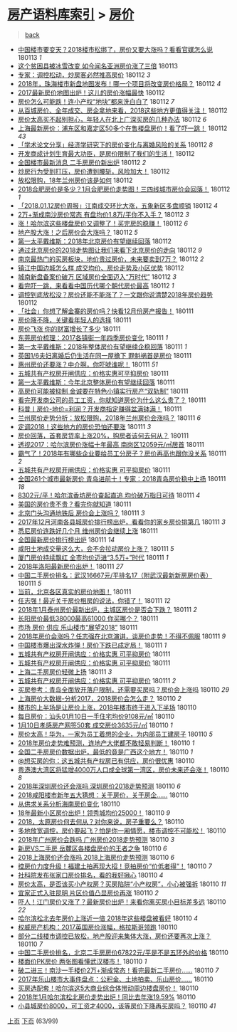 [房产语料库索引](../../README.md)  > [房价](房价.md)
====
> [back](../README.md)

- [中国楼市要变天？2018楼市松绑了，房价又要大涨吗？看看官媒怎么说](http://jkwz.applinzi.com/ittc/7058022147107062800.html#%E4%B8%AD%E5%9B%BD%E6%A5%BC%E5%B8%82%E8%A6%81%E5%8F%98%E5%A4%A9%EF%BC%9F2018%E6%A5%BC%E5%B8%82%E6%9D%BE%E7%BB%91%E4%BA%86%EF%BC%8C%E6%88%BF%E4%BB%B7%E5%8F%88%E8%A6%81%E5%A4%A7%E6%B6%A8%E5%90%97%EF%BC%9F%E7%9C%8B%E7%9C%8B%E5%AE%98%E5%AA%92%E6%80%8E%E4%B9%88%E8%AF%B4) 180113 *1* 
- [这个贫困县被冰雪改变 如今闻名亚洲房价涨了三倍](http://jkwz.applinzi.com/ittc/7057957221701256209.html#%E8%BF%99%E4%B8%AA%E8%B4%AB%E5%9B%B0%E5%8E%BF%E8%A2%AB%E5%86%B0%E9%9B%AA%E6%94%B9%E5%8F%98+%E5%A6%82%E4%BB%8A%E9%97%BB%E5%90%8D%E4%BA%9A%E6%B4%B2%E6%88%BF%E4%BB%B7%E6%B6%A8%E4%BA%86%E4%B8%89%E5%80%8D) 180113  
- [专家：调控松动，炒房客必然推高房价](http://jkwz.applinzi.com/ittc/7057831280807248906.html#%E4%B8%93%E5%AE%B6%EF%BC%9A%E8%B0%83%E6%8E%A7%E6%9D%BE%E5%8A%A8%EF%BC%8C%E7%82%92%E6%88%BF%E5%AE%A2%E5%BF%85%E7%84%B6%E6%8E%A8%E9%AB%98%E6%88%BF%E4%BB%B7) 180112 *3* 
- [2018年，珠海楼市新盘地图发布！哪一个项目将改变房价格局？](http://jkwz.applinzi.com/ittc/7057795721451799568.html#2018%E5%B9%B4%EF%BC%8C%E7%8F%A0%E6%B5%B7%E6%A5%BC%E5%B8%82%E6%96%B0%E7%9B%98%E5%9C%B0%E5%9B%BE%E5%8F%91%E5%B8%83%EF%BC%81%E5%93%AA%E4%B8%80%E4%B8%AA%E9%A1%B9%E7%9B%AE%E5%B0%86%E6%94%B9%E5%8F%98%E6%88%BF%E4%BB%B7%E6%A0%BC%E5%B1%80%EF%BC%9F) 180112 *4* 
- [2017最新房价地图出炉！这儿的房价涨幅最快](http://jkwz.applinzi.com/ittc/7057759879169573899.html#2017%E6%9C%80%E6%96%B0%E6%88%BF%E4%BB%B7%E5%9C%B0%E5%9B%BE%E5%87%BA%E7%82%89%EF%BC%81%E8%BF%99%E5%84%BF%E7%9A%84%E6%88%BF%E4%BB%B7%E6%B6%A8%E5%B9%85%E6%9C%80%E5%BF%AB) 180112  
- [房价怎么可能跌！连小产权“地块”都来洗白白了](http://jkwz.applinzi.com/ittc/7057751772792095750.html#%E6%88%BF%E4%BB%B7%E6%80%8E%E4%B9%88%E5%8F%AF%E8%83%BD%E8%B7%8C%EF%BC%81%E8%BF%9E%E5%B0%8F%E4%BA%A7%E6%9D%83%E2%80%9C%E5%9C%B0%E5%9D%97%E2%80%9D%E9%83%BD%E6%9D%A5%E6%B4%97%E7%99%BD%E7%99%BD%E4%BA%86) 180112 *7* 
- [从百城房价、全年成交、房企拿地来看，2018这些地方更值得关注！](http://jkwz.applinzi.com/ittc/7057750025017230343.html#%E4%BB%8E%E7%99%BE%E5%9F%8E%E6%88%BF%E4%BB%B7%E3%80%81%E5%85%A8%E5%B9%B4%E6%88%90%E4%BA%A4%E3%80%81%E6%88%BF%E4%BC%81%E6%8B%BF%E5%9C%B0%E6%9D%A5%E7%9C%8B%EF%BC%8C2018%E8%BF%99%E4%BA%9B%E5%9C%B0%E6%96%B9%E6%9B%B4%E5%80%BC%E5%BE%97%E5%85%B3%E6%B3%A8%EF%BC%81) 180112  
- [房价太高买不起别担心，年轻人在北上广深买房的几种办法](http://jkwz.applinzi.com/ittc/7057731307444896775.html#%E6%88%BF%E4%BB%B7%E5%A4%AA%E9%AB%98%E4%B9%B0%E4%B8%8D%E8%B5%B7%E5%88%AB%E6%8B%85%E5%BF%83%EF%BC%8C%E5%B9%B4%E8%BD%BB%E4%BA%BA%E5%9C%A8%E5%8C%97%E4%B8%8A%E5%B9%BF%E6%B7%B1%E4%B9%B0%E6%88%BF%E7%9A%84%E5%87%A0%E7%A7%8D%E5%8A%9E%E6%B3%95) 180112 *6* 
- [上海最新房价：浦东区和嘉定区50多个在售楼盘房价！看了吓一跳！](http://jkwz.applinzi.com/ittc/7057727138931672080.html#%E4%B8%8A%E6%B5%B7%E6%9C%80%E6%96%B0%E6%88%BF%E4%BB%B7%EF%BC%9A%E6%B5%A6%E4%B8%9C%E5%8C%BA%E5%92%8C%E5%98%89%E5%AE%9A%E5%8C%BA50%E5%A4%9A%E4%B8%AA%E5%9C%A8%E5%94%AE%E6%A5%BC%E7%9B%98%E6%88%BF%E4%BB%B7%EF%BC%81%E7%9C%8B%E4%BA%86%E5%90%93%E4%B8%80%E8%B7%B3%EF%BC%81) 180112 *43* 
- [「学术论文分享」经济学研究下的房价变化与离婚风险的关系](http://jkwz.applinzi.com/ittc/7057647720771093514.html#%E3%80%8C%E5%AD%A6%E6%9C%AF%E8%AE%BA%E6%96%87%E5%88%86%E4%BA%AB%E3%80%8D%E7%BB%8F%E6%B5%8E%E5%AD%A6%E7%A0%94%E7%A9%B6%E4%B8%8B%E7%9A%84%E6%88%BF%E4%BB%B7%E5%8F%98%E5%8C%96%E4%B8%8E%E7%A6%BB%E5%A9%9A%E9%A3%8E%E9%99%A9%E7%9A%84%E5%85%B3%E7%B3%BB) 180112 *8* 
- [开发商成计划生育最大功臣，是房价限制了我们的生活！](http://jkwz.applinzi.com/ittc/7057666400468861959.html#%E5%BC%80%E5%8F%91%E5%95%86%E6%88%90%E8%AE%A1%E5%88%92%E7%94%9F%E8%82%B2%E6%9C%80%E5%A4%A7%E5%8A%9F%E8%87%A3%EF%BC%8C%E6%98%AF%E6%88%BF%E4%BB%B7%E9%99%90%E5%88%B6%E4%BA%86%E6%88%91%E4%BB%AC%E7%9A%84%E7%94%9F%E6%B4%BB%EF%BC%81) 180112  
- [全国楼市最新消息 二手房房价新出炉](http://jkwz.applinzi.com/ittc/7057663409011557382.html#%E5%85%A8%E5%9B%BD%E6%A5%BC%E5%B8%82%E6%9C%80%E6%96%B0%E6%B6%88%E6%81%AF+%E4%BA%8C%E6%89%8B%E6%88%BF%E6%88%BF%E4%BB%B7%E6%96%B0%E5%87%BA%E7%82%89) 180112 *2* 
- [炒房行为受到打压，房价遭到腰斩，风险加大！](http://jkwz.applinzi.com/ittc/7057660708555064330.html#%E7%82%92%E6%88%BF%E8%A1%8C%E4%B8%BA%E5%8F%97%E5%88%B0%E6%89%93%E5%8E%8B%EF%BC%8C%E6%88%BF%E4%BB%B7%E9%81%AD%E5%88%B0%E8%85%B0%E6%96%A9%EF%BC%8C%E9%A3%8E%E9%99%A9%E5%8A%A0%E5%A4%A7%EF%BC%81) 180112  
- [放松限购，18年兰州房价该是如何](http://jkwz.applinzi.com/ittc/7057655908102833158.html#%E6%94%BE%E6%9D%BE%E9%99%90%E8%B4%AD%EF%BC%8C18%E5%B9%B4%E5%85%B0%E5%B7%9E%E6%88%BF%E4%BB%B7%E8%AF%A5%E6%98%AF%E5%A6%82%E4%BD%95) 180112  
- [2018合肥房价是多少？1月合肥房价走势图！三四线城市房价会回落！](http://jkwz.applinzi.com/ittc/7057649197682000912.html#2018%E5%90%88%E8%82%A5%E6%88%BF%E4%BB%B7%E6%98%AF%E5%A4%9A%E5%B0%91%EF%BC%9F1%E6%9C%88%E5%90%88%E8%82%A5%E6%88%BF%E4%BB%B7%E8%B5%B0%E5%8A%BF%E5%9B%BE%EF%BC%81%E4%B8%89%E5%9B%9B%E7%BA%BF%E5%9F%8E%E5%B8%82%E6%88%BF%E4%BB%B7%E4%BC%9A%E5%9B%9E%E8%90%BD%EF%BC%81) 180112 *1* 
- [「2018.01.12房价周报」江南成交环比大涨，五象新区多盘顺销](http://jkwz.applinzi.com/ittc/7057646053761745937.html#%E3%80%8C2018.01.12%E6%88%BF%E4%BB%B7%E5%91%A8%E6%8A%A5%E3%80%8D%E6%B1%9F%E5%8D%97%E6%88%90%E4%BA%A4%E7%8E%AF%E6%AF%94%E5%A4%A7%E6%B6%A8%EF%BC%8C%E4%BA%94%E8%B1%A1%E6%96%B0%E5%8C%BA%E5%A4%9A%E7%9B%98%E9%A1%BA%E9%94%80) 180112 *4* 
- [2万+渐成南沙房价常态 有盘均价1.8万/平你不入手？](http://jkwz.applinzi.com/ittc/7057636187823408139.html#2%E4%B8%87%2B%E6%B8%90%E6%88%90%E5%8D%97%E6%B2%99%E6%88%BF%E4%BB%B7%E5%B8%B8%E6%80%81+%E6%9C%89%E7%9B%98%E5%9D%87%E4%BB%B71.8%E4%B8%87%2F%E5%B9%B3%E4%BD%A0%E4%B8%8D%E5%85%A5%E6%89%8B%EF%BC%9F) 180112 *3* 
- [涨！哈尔滨这些楼盘房价又调整了！买完房的稳赚！](http://jkwz.applinzi.com/ittc/7057632329315402763.html#%E6%B6%A8%EF%BC%81%E5%93%88%E5%B0%94%E6%BB%A8%E8%BF%99%E4%BA%9B%E6%A5%BC%E7%9B%98%E6%88%BF%E4%BB%B7%E5%8F%88%E8%B0%83%E6%95%B4%E4%BA%86%EF%BC%81%E4%B9%B0%E5%AE%8C%E6%88%BF%E7%9A%84%E7%A8%B3%E8%B5%9A%EF%BC%81) 180112 *6* 
- [地产股大涨！之后房价会大涨吗？](http://jkwz.applinzi.com/ittc/7057627722166043654.html#%E5%9C%B0%E4%BA%A7%E8%82%A1%E5%A4%A7%E6%B6%A8%EF%BC%81%E4%B9%8B%E5%90%8E%E6%88%BF%E4%BB%B7%E4%BC%9A%E5%A4%A7%E6%B6%A8%E5%90%97%EF%BC%9F) 180112 *5* 
- [第一太平戴维斯：2018年北京房价有望继续回落](http://jkwz.applinzi.com/ittc/7057378357027537937.html#%E7%AC%AC%E4%B8%80%E5%A4%AA%E5%B9%B3%E6%88%B4%E7%BB%B4%E6%96%AF%EF%BC%9A2018%E5%B9%B4%E5%8C%97%E4%BA%AC%E6%88%BF%E4%BB%B7%E6%9C%89%E6%9C%9B%E7%BB%A7%E7%BB%AD%E5%9B%9E%E8%90%BD) 180112  
- [通过北京房价的2018走势图让我们来看下北京房价的走向](http://jkwz.applinzi.com/ittc/7057627259249099786.html#%E9%80%9A%E8%BF%87%E5%8C%97%E4%BA%AC%E6%88%BF%E4%BB%B7%E7%9A%842018%E8%B5%B0%E5%8A%BF%E5%9B%BE%E8%AE%A9%E6%88%91%E4%BB%AC%E6%9D%A5%E7%9C%8B%E4%B8%8B%E5%8C%97%E4%BA%AC%E6%88%BF%E4%BB%B7%E7%9A%84%E8%B5%B0%E5%90%91) 180112 *9* 
- [南京最热门的买房板块，地价贵过房价，未来要卖到7万？](http://jkwz.applinzi.com/ittc/7057377786237289489.html#%E5%8D%97%E4%BA%AC%E6%9C%80%E7%83%AD%E9%97%A8%E7%9A%84%E4%B9%B0%E6%88%BF%E6%9D%BF%E5%9D%97%EF%BC%8C%E5%9C%B0%E4%BB%B7%E8%B4%B5%E8%BF%87%E6%88%BF%E4%BB%B7%EF%BC%8C%E6%9C%AA%E6%9D%A5%E8%A6%81%E5%8D%96%E5%88%B07%E4%B8%87%EF%BC%9F) 180112 *2* 
- [镇江中国边城怎么样 成交均价、房价走势及小区优势](http://jkwz.applinzi.com/ittc/7057616368780706832.html#%E9%95%87%E6%B1%9F%E4%B8%AD%E5%9B%BD%E8%BE%B9%E5%9F%8E%E6%80%8E%E4%B9%88%E6%A0%B7+%E6%88%90%E4%BA%A4%E5%9D%87%E4%BB%B7%E3%80%81%E6%88%BF%E4%BB%B7%E8%B5%B0%E5%8A%BF%E5%8F%8A%E5%B0%8F%E5%8C%BA%E4%BC%98%E5%8A%BF) 180112  
- [城南新盘备案价破万 区域房价全面迈入“万时代”](http://jkwz.applinzi.com/ittc/7057609590290514954.html#%E5%9F%8E%E5%8D%97%E6%96%B0%E7%9B%98%E5%A4%87%E6%A1%88%E4%BB%B7%E7%A0%B4%E4%B8%87+%E5%8C%BA%E5%9F%9F%E6%88%BF%E4%BB%B7%E5%85%A8%E9%9D%A2%E8%BF%88%E5%85%A5%E2%80%9C%E4%B8%87%E6%97%B6%E4%BB%A3%E2%80%9D) 180112 *3* 
- [看完吓一跳，来看看中国历代哪个朝代房价最高](http://jkwz.applinzi.com/ittc/7057071212516082699.html#%E7%9C%8B%E5%AE%8C%E5%90%93%E4%B8%80%E8%B7%B3%EF%BC%8C%E6%9D%A5%E7%9C%8B%E7%9C%8B%E4%B8%AD%E5%9B%BD%E5%8E%86%E4%BB%A3%E5%93%AA%E4%B8%AA%E6%9C%9D%E4%BB%A3%E6%88%BF%E4%BB%B7%E6%9C%80%E9%AB%98) 180112 *1* 
- [调控到底放松没？房价还能不能涨了？一文跟你说清楚2018年房价趋势](http://jkwz.applinzi.com/ittc/7057493429515191306.html#%E8%B0%83%E6%8E%A7%E5%88%B0%E5%BA%95%E6%94%BE%E6%9D%BE%E6%B2%A1%EF%BC%9F%E6%88%BF%E4%BB%B7%E8%BF%98%E8%83%BD%E4%B8%8D%E8%83%BD%E6%B6%A8%E4%BA%86%EF%BC%9F%E4%B8%80%E6%96%87%E8%B7%9F%E4%BD%A0%E8%AF%B4%E6%B8%85%E6%A5%9A2018%E5%B9%B4%E6%88%BF%E4%BB%B7%E8%B6%8B%E5%8A%BF) 180112  
- [「社会」你想了解金寨的房价吗？快看12月份房产报告！](http://jkwz.applinzi.com/ittc/7057452905102050310.html#%E3%80%8C%E7%A4%BE%E4%BC%9A%E3%80%8D%E4%BD%A0%E6%83%B3%E4%BA%86%E8%A7%A3%E9%87%91%E5%AF%A8%E7%9A%84%E6%88%BF%E4%BB%B7%E5%90%97%EF%BC%9F%E5%BF%AB%E7%9C%8B12%E6%9C%88%E4%BB%BD%E6%88%BF%E4%BA%A7%E6%8A%A5%E5%91%8A%EF%BC%81) 180111  
- [房价降不降，关键看年轻人的选择](http://jkwz.applinzi.com/ittc/7057438887658390539.html#%E6%88%BF%E4%BB%B7%E9%99%8D%E4%B8%8D%E9%99%8D%EF%BC%8C%E5%85%B3%E9%94%AE%E7%9C%8B%E5%B9%B4%E8%BD%BB%E4%BA%BA%E7%9A%84%E9%80%89%E6%8B%A9) 180111  
- [房价飞涨 你的财富增长了多少](http://jkwz.applinzi.com/ittc/7057395956083852295.html#%E6%88%BF%E4%BB%B7%E9%A3%9E%E6%B6%A8+%E4%BD%A0%E7%9A%84%E8%B4%A2%E5%AF%8C%E5%A2%9E%E9%95%BF%E4%BA%86%E5%A4%9A%E5%B0%91) 180111  
- [东莞房价梳理：2017各镇街一年四季房价变化](http://jkwz.applinzi.com/ittc/7057379135330976779.html#%E4%B8%9C%E8%8E%9E%E6%88%BF%E4%BB%B7%E6%A2%B3%E7%90%86%EF%BC%9A2017%E5%90%84%E9%95%87%E8%A1%97%E4%B8%80%E5%B9%B4%E5%9B%9B%E5%AD%A3%E6%88%BF%E4%BB%B7%E5%8F%98%E5%8C%96) 180111 *1* 
- [第一太平戴维斯：2018年整体房价有望继续企稳回落](http://jkwz.applinzi.com/ittc/7057380960956318736.html#%E7%AC%AC%E4%B8%80%E5%A4%AA%E5%B9%B3%E6%88%B4%E7%BB%B4%E6%96%AF%EF%BC%9A2018%E5%B9%B4%E6%95%B4%E4%BD%93%E6%88%BF%E4%BB%B7%E6%9C%89%E6%9C%9B%E7%BB%A7%E7%BB%AD%E4%BC%81%E7%A8%B3%E5%9B%9E%E8%90%BD) 180111 *1* 
- [英国1/6夫妇离婚后仍生活在同一屋檐下 罪魁祸首是房价](http://jkwz.applinzi.com/ittc/7057377885243835409.html#%E8%8B%B1%E5%9B%BD1%2F6%E5%A4%AB%E5%A6%87%E7%A6%BB%E5%A9%9A%E5%90%8E%E4%BB%8D%E7%94%9F%E6%B4%BB%E5%9C%A8%E5%90%8C%E4%B8%80%E5%B1%8B%E6%AA%90%E4%B8%8B+%E7%BD%AA%E9%AD%81%E7%A5%B8%E9%A6%96%E6%98%AF%E6%88%BF%E4%BB%B7) 180111  
- [惠州房价还要涨？中介啊，你吓唬谁呢！](http://jkwz.applinzi.com/ittc/7057359501735232519.html#%E6%83%A0%E5%B7%9E%E6%88%BF%E4%BB%B7%E8%BF%98%E8%A6%81%E6%B6%A8%EF%BC%9F%E4%B8%AD%E4%BB%8B%E5%95%8A%EF%BC%8C%E4%BD%A0%E5%90%93%E5%94%AC%E8%B0%81%E5%91%A2%EF%BC%81) 180111 *51* 
- [五城共有产权房开闸供应：价格实惠可平抑房价](http://jkwz.applinzi.com/ittc/7057359302216385542.html#%E4%BA%94%E5%9F%8E%E5%85%B1%E6%9C%89%E4%BA%A7%E6%9D%83%E6%88%BF%E5%BC%80%E9%97%B8%E4%BE%9B%E5%BA%94%EF%BC%9A%E4%BB%B7%E6%A0%BC%E5%AE%9E%E6%83%A0%E5%8F%AF%E5%B9%B3%E6%8A%91%E6%88%BF%E4%BB%B7) 180111  
- [第一太平戴维斯：今年北京整体房价有望继续回落](http://jkwz.applinzi.com/ittc/7057359293001499655.html#%E7%AC%AC%E4%B8%80%E5%A4%AA%E5%B9%B3%E6%88%B4%E7%BB%B4%E6%96%AF%EF%BC%9A%E4%BB%8A%E5%B9%B4%E5%8C%97%E4%BA%AC%E6%95%B4%E4%BD%93%E6%88%BF%E4%BB%B7%E6%9C%89%E6%9C%9B%E7%BB%A7%E7%BB%AD%E5%9B%9E%E8%90%BD) 180111  
- [高房价可能被抑制 金诚要在特色小镇实行房产“双轨制”](http://jkwz.applinzi.com/ittc/7057354884968350737.html#%E9%AB%98%E6%88%BF%E4%BB%B7%E5%8F%AF%E8%83%BD%E8%A2%AB%E6%8A%91%E5%88%B6+%E9%87%91%E8%AF%9A%E8%A6%81%E5%9C%A8%E7%89%B9%E8%89%B2%E5%B0%8F%E9%95%87%E5%AE%9E%E8%A1%8C%E6%88%BF%E4%BA%A7%E2%80%9C%E5%8F%8C%E8%BD%A8%E5%88%B6%E2%80%9D) 180111  
- [看完开发商公司的员工工资，你就知道房价为什么这么贵了？](http://jkwz.applinzi.com/ittc/7057350333913629703.html#%E7%9C%8B%E5%AE%8C%E5%BC%80%E5%8F%91%E5%95%86%E5%85%AC%E5%8F%B8%E7%9A%84%E5%91%98%E5%B7%A5%E5%B7%A5%E8%B5%84%EF%BC%8C%E4%BD%A0%E5%B0%B1%E7%9F%A5%E9%81%93%E6%88%BF%E4%BB%B7%E4%B8%BA%E4%BB%80%E4%B9%88%E8%BF%99%E4%B9%88%E8%B4%B5%E4%BA%86%EF%BC%9F) 180111  
- [科普丨房价-地价=利润？开发商指定赚得盆满钵满！](http://jkwz.applinzi.com/ittc/7057348943791260683.html#%E7%A7%91%E6%99%AE%E4%B8%A8%E6%88%BF%E4%BB%B7-%E5%9C%B0%E4%BB%B7%3D%E5%88%A9%E6%B6%A6%EF%BC%9F%E5%BC%80%E5%8F%91%E5%95%86%E6%8C%87%E5%AE%9A%E8%B5%9A%E5%BE%97%E7%9B%86%E6%BB%A1%E9%92%B5%E6%BB%A1%EF%BC%81) 180111  
- [兰州房价走势分析：放松限购，2018年兰州房价会涨吗？](http://jkwz.applinzi.com/ittc/7057345383905100810.html#%E5%85%B0%E5%B7%9E%E6%88%BF%E4%BB%B7%E8%B5%B0%E5%8A%BF%E5%88%86%E6%9E%90%EF%BC%9A%E6%94%BE%E6%9D%BE%E9%99%90%E8%B4%AD%EF%BC%8C2018%E5%B9%B4%E5%85%B0%E5%B7%9E%E6%88%BF%E4%BB%B7%E4%BC%9A%E6%B6%A8%E5%90%97%EF%BC%9F) 180111 *6* 
- [定调2018！这些地方的房价恐怕还要涨](http://jkwz.applinzi.com/ittc/7057341508875715601.html#%E5%AE%9A%E8%B0%832018%EF%BC%81%E8%BF%99%E4%BA%9B%E5%9C%B0%E6%96%B9%E7%9A%84%E6%88%BF%E4%BB%B7%E6%81%90%E6%80%95%E8%BF%98%E8%A6%81%E6%B6%A8) 180111 *3* 
- [房价回落，首套房贷率上涨20%，购房者该何去何从？](http://jkwz.applinzi.com/ittc/7056921836611175435.html#%E6%88%BF%E4%BB%B7%E5%9B%9E%E8%90%BD%EF%BC%8C%E9%A6%96%E5%A5%97%E6%88%BF%E8%B4%B7%E7%8E%87%E4%B8%8A%E6%B6%A820%25%EF%BC%8C%E8%B4%AD%E6%88%BF%E8%80%85%E8%AF%A5%E4%BD%95%E5%8E%BB%E4%BD%95%E4%BB%8E%EF%BC%9F) 180111  
- [透视2017：哈尔滨房价涨幅十年最高 南岗区12059元/㎡居首](http://jkwz.applinzi.com/ittc/7057329520971875335.html#%E9%80%8F%E8%A7%862017%EF%BC%9A%E5%93%88%E5%B0%94%E6%BB%A8%E6%88%BF%E4%BB%B7%E6%B6%A8%E5%B9%85%E5%8D%81%E5%B9%B4%E6%9C%80%E9%AB%98+%E5%8D%97%E5%B2%97%E5%8C%BA12059%E5%85%83%2F%E3%8E%A1%E5%B1%85%E9%A6%96) 180111  
- [霸气了！2018年有哪些企业要给员工分房子？房价再高也跟你没关系](http://jkwz.applinzi.com/ittc/7057326631981417489.html#%E9%9C%B8%E6%B0%94%E4%BA%86%EF%BC%812018%E5%B9%B4%E6%9C%89%E5%93%AA%E4%BA%9B%E4%BC%81%E4%B8%9A%E8%A6%81%E7%BB%99%E5%91%98%E5%B7%A5%E5%88%86%E6%88%BF%E5%AD%90%EF%BC%9F%E6%88%BF%E4%BB%B7%E5%86%8D%E9%AB%98%E4%B9%9F%E8%B7%9F%E4%BD%A0%E6%B2%A1%E5%85%B3%E7%B3%BB) 180111 *2* 
- [五城共有产权房开闸供应：价格实惠 可平抑房价](http://jkwz.applinzi.com/ittc/7057325047398532103.html#%E4%BA%94%E5%9F%8E%E5%85%B1%E6%9C%89%E4%BA%A7%E6%9D%83%E6%88%BF%E5%BC%80%E9%97%B8%E4%BE%9B%E5%BA%94%EF%BC%9A%E4%BB%B7%E6%A0%BC%E5%AE%9E%E6%83%A0+%E5%8F%AF%E5%B9%B3%E6%8A%91%E6%88%BF%E4%BB%B7) 180111  
- [全国261个城市最新房价 青岛进前十！专家：2018青岛房价稳中上扬](http://jkwz.applinzi.com/ittc/7057323287833478154.html#%E5%85%A8%E5%9B%BD261%E4%B8%AA%E5%9F%8E%E5%B8%82%E6%9C%80%E6%96%B0%E6%88%BF%E4%BB%B7+%E9%9D%92%E5%B2%9B%E8%BF%9B%E5%89%8D%E5%8D%81%EF%BC%81%E4%B8%93%E5%AE%B6%EF%BC%9A2018%E9%9D%92%E5%B2%9B%E6%88%BF%E4%BB%B7%E7%A8%B3%E4%B8%AD%E4%B8%8A%E6%89%AC) 180111 *18* 
- [8302元/平！哈尔滨香坊房价奋起直追 均价破万指日可待](http://jkwz.applinzi.com/ittc/7057320067547530257.html#8302%E5%85%83%2F%E5%B9%B3%EF%BC%81%E5%93%88%E5%B0%94%E6%BB%A8%E9%A6%99%E5%9D%8A%E6%88%BF%E4%BB%B7%E5%A5%8B%E8%B5%B7%E7%9B%B4%E8%BF%BD+%E5%9D%87%E4%BB%B7%E7%A0%B4%E4%B8%87%E6%8C%87%E6%97%A5%E5%8F%AF%E5%BE%85) 180111 *4* 
- [美国的房价贵不贵？看完你就知道](http://jkwz.applinzi.com/ittc/7057318919503610897.html#%E7%BE%8E%E5%9B%BD%E7%9A%84%E6%88%BF%E4%BB%B7%E8%B4%B5%E4%B8%8D%E8%B4%B5%EF%BC%9F%E7%9C%8B%E5%AE%8C%E4%BD%A0%E5%B0%B1%E7%9F%A5%E9%81%93) 180111  
- [北京门头沟通地铁后 房价会上涨吗？](http://jkwz.applinzi.com/ittc/7057314706610455559.html#%E5%8C%97%E4%BA%AC%E9%97%A8%E5%A4%B4%E6%B2%9F%E9%80%9A%E5%9C%B0%E9%93%81%E5%90%8E+%E6%88%BF%E4%BB%B7%E4%BC%9A%E4%B8%8A%E6%B6%A8%E5%90%97%EF%BC%9F) 180111 *3* 
- [2017年12月河南各县城房价排行榜出炉，看看你的家乡房价排第几](http://jkwz.applinzi.com/ittc/7057312200035664913.html#2017%E5%B9%B412%E6%9C%88%E6%B2%B3%E5%8D%97%E5%90%84%E5%8E%BF%E5%9F%8E%E6%88%BF%E4%BB%B7%E6%8E%92%E8%A1%8C%E6%A6%9C%E5%87%BA%E7%82%89%EF%BC%8C%E7%9C%8B%E7%9C%8B%E4%BD%A0%E7%9A%84%E5%AE%B6%E4%B9%A1%E6%88%BF%E4%BB%B7%E6%8E%92%E7%AC%AC%E5%87%A0) 180111 *3* 
- [悉尼房价连跌好几个月 维州房价会继续上涨](http://jkwz.applinzi.com/ittc/7057309914915931146.html#%E6%82%89%E5%B0%BC%E6%88%BF%E4%BB%B7%E8%BF%9E%E8%B7%8C%E5%A5%BD%E5%87%A0%E4%B8%AA%E6%9C%88+%E7%BB%B4%E5%B7%9E%E6%88%BF%E4%BB%B7%E4%BC%9A%E7%BB%A7%E7%BB%AD%E4%B8%8A%E6%B6%A8) 180111  
- [全国最新房价排行榜出炉](http://jkwz.applinzi.com/ittc/7057291097074566155.html#%E5%85%A8%E5%9B%BD%E6%9C%80%E6%96%B0%E6%88%BF%E4%BB%B7%E6%8E%92%E8%A1%8C%E6%A6%9C%E5%87%BA%E7%82%89) 180111 *14* 
- [咸阳土地成交量这么大，会不会拉动房价上涨？](http://jkwz.applinzi.com/ittc/7057285073491985424.html#%E5%92%B8%E9%98%B3%E5%9C%9F%E5%9C%B0%E6%88%90%E4%BA%A4%E9%87%8F%E8%BF%99%E4%B9%88%E5%A4%A7%EF%BC%8C%E4%BC%9A%E4%B8%8D%E4%BC%9A%E6%8B%89%E5%8A%A8%E6%88%BF%E4%BB%B7%E4%B8%8A%E6%B6%A8%EF%BC%9F) 180111 *5* 
- [厦门房价持续飘红 全市均价迈进“3.5万+”时代](http://jkwz.applinzi.com/ittc/7057276084389676039.html#%E5%8E%A6%E9%97%A8%E6%88%BF%E4%BB%B7%E6%8C%81%E7%BB%AD%E9%A3%98%E7%BA%A2+%E5%85%A8%E5%B8%82%E5%9D%87%E4%BB%B7%E8%BF%88%E8%BF%9B%E2%80%9C3.5%E4%B8%87%2B%E2%80%9D%E6%97%B6%E4%BB%A3) 180111 *1* 
- [2018年洛阳最新房价出炉！](http://jkwz.applinzi.com/ittc/7057274311994246160.html#2018%E5%B9%B4%E6%B4%9B%E9%98%B3%E6%9C%80%E6%96%B0%E6%88%BF%E4%BB%B7%E5%87%BA%E7%82%89%EF%BC%81) 180111 *27* 
- [中国二手房价排名：武汉16667元/平排名17（附武汉最新新房房价表）](http://jkwz.applinzi.com/ittc/7057272912115926027.html#%E4%B8%AD%E5%9B%BD%E4%BA%8C%E6%89%8B%E6%88%BF%E4%BB%B7%E6%8E%92%E5%90%8D%EF%BC%9A%E6%AD%A6%E6%B1%8916667%E5%85%83%2F%E5%B9%B3%E6%8E%92%E5%90%8D17%EF%BC%88%E9%99%84%E6%AD%A6%E6%B1%89%E6%9C%80%E6%96%B0%E6%96%B0%E6%88%BF%E6%88%BF%E4%BB%B7%E8%A1%A8%EF%BC%89) 180111 *5* 
- [当前，北京各区真实的房价地图！](http://jkwz.applinzi.com/ittc/7056941909409268753.html#%E5%BD%93%E5%89%8D%EF%BC%8C%E5%8C%97%E4%BA%AC%E5%90%84%E5%8C%BA%E7%9C%9F%E5%AE%9E%E7%9A%84%E6%88%BF%E4%BB%B7%E5%9C%B0%E5%9B%BE%EF%BC%81) 180111  
- [任志强！最近关于房价租房的说法，你错了！](http://jkwz.applinzi.com/ittc/7057261590263366663.html#%E4%BB%BB%E5%BF%97%E5%BC%BA%EF%BC%81%E6%9C%80%E8%BF%91%E5%85%B3%E4%BA%8E%E6%88%BF%E4%BB%B7%E7%A7%9F%E6%88%BF%E7%9A%84%E8%AF%B4%E6%B3%95%EF%BC%8C%E4%BD%A0%E9%94%99%E4%BA%86%EF%BC%81) 180111 *12* 
- [2018年1月泰州房价最新出炉，主城区房价是否会下跌？](http://jkwz.applinzi.com/ittc/7057249328089793546.html#2018%E5%B9%B41%E6%9C%88%E6%B3%B0%E5%B7%9E%E6%88%BF%E4%BB%B7%E6%9C%80%E6%96%B0%E5%87%BA%E7%82%89%EF%BC%8C%E4%B8%BB%E5%9F%8E%E5%8C%BA%E6%88%BF%E4%BB%B7%E6%98%AF%E5%90%A6%E4%BC%9A%E4%B8%8B%E8%B7%8C%EF%BC%9F) 180111 *2* 
- [长阳房价最低38000最高61000 你买哪个？](http://jkwz.applinzi.com/ittc/7057246124761416710.html#%E9%95%BF%E9%98%B3%E6%88%BF%E4%BB%B7%E6%9C%80%E4%BD%8E38000%E6%9C%80%E9%AB%9861000+%E4%BD%A0%E4%B9%B0%E5%93%AA%E4%B8%AA%EF%BC%9F) 180111  
- [市场 房价 供应 乐山楼市“展望2018”](http://jkwz.applinzi.com/ittc/7057237888247268358.html#%E5%B8%82%E5%9C%BA+%E6%88%BF%E4%BB%B7+%E4%BE%9B%E5%BA%94+%E4%B9%90%E5%B1%B1%E6%A5%BC%E5%B8%82%E2%80%9C%E5%B1%95%E6%9C%9B2018%E2%80%9D) 180111  
- [2018年房价会涨吗？任志强在北京演讲，谈房价走势！不得不佩服](http://jkwz.applinzi.com/ittc/7057006406329172998.html#2018%E5%B9%B4%E6%88%BF%E4%BB%B7%E4%BC%9A%E6%B6%A8%E5%90%97%EF%BC%9F%E4%BB%BB%E5%BF%97%E5%BC%BA%E5%9C%A8%E5%8C%97%E4%BA%AC%E6%BC%94%E8%AE%B2%EF%BC%8C%E8%B0%88%E6%88%BF%E4%BB%B7%E8%B5%B0%E5%8A%BF%EF%BC%81%E4%B8%8D%E5%BE%97%E4%B8%8D%E4%BD%A9%E6%9C%8D) 180111 *9* 
- [中国楼市爆出深水炸弹！房价下跌已成定局！](http://jkwz.applinzi.com/ittc/7057008407729406982.html#%E4%B8%AD%E5%9B%BD%E6%A5%BC%E5%B8%82%E7%88%86%E5%87%BA%E6%B7%B1%E6%B0%B4%E7%82%B8%E5%BC%B9%EF%BC%81%E6%88%BF%E4%BB%B7%E4%B8%8B%E8%B7%8C%E5%B7%B2%E6%88%90%E5%AE%9A%E5%B1%80%EF%BC%81) 180111 *1* 
- [五城共有产权房开闸供应：价格实惠 可平抑房价](http://jkwz.applinzi.com/ittc/7057210034595824650.html#%E4%BA%94%E5%9F%8E%E5%85%B1%E6%9C%89%E4%BA%A7%E6%9D%83%E6%88%BF%E5%BC%80%E9%97%B8%E4%BE%9B%E5%BA%94%EF%BC%9A%E4%BB%B7%E6%A0%BC%E5%AE%9E%E6%83%A0+%E5%8F%AF%E5%B9%B3%E6%8A%91%E6%88%BF%E4%BB%B7) 180111  
- [五城共有产权房开闸供应：价格实惠 可平抑房价](http://jkwz.applinzi.com/ittc/7057209622278964231.html#%E4%BA%94%E5%9F%8E%E5%85%B1%E6%9C%89%E4%BA%A7%E6%9D%83%E6%88%BF%E5%BC%80%E9%97%B8%E4%BE%9B%E5%BA%94%EF%BC%9A%E4%BB%B7%E6%A0%BC%E5%AE%9E%E6%83%A0+%E5%8F%AF%E5%B9%B3%E6%8A%91%E6%88%BF%E4%BB%B7) 180111  
- [上海二手房房价轻微上扬](http://jkwz.applinzi.com/ittc/7057034188094440454.html#%E4%B8%8A%E6%B5%B7%E4%BA%8C%E6%89%8B%E6%88%BF%E6%88%BF%E4%BB%B7%E8%BD%BB%E5%BE%AE%E4%B8%8A%E6%89%AC) 180111 *3* 
- [五城共有产权房开闸供应：价格实惠 可平抑房价](http://jkwz.applinzi.com/ittc/7057109025613677584.html#%E4%BA%94%E5%9F%8E%E5%85%B1%E6%9C%89%E4%BA%A7%E6%9D%83%E6%88%BF%E5%BC%80%E9%97%B8%E4%BE%9B%E5%BA%94%EF%BC%9A%E4%BB%B7%E6%A0%BC%E5%AE%9E%E6%83%A0+%E5%8F%AF%E5%B9%B3%E6%8A%91%E6%88%BF%E4%BB%B7) 180111 *2* 
- [买房参考：青岛全面放开落户限制，还需要买房吗？房价会上涨吗](http://jkwz.applinzi.com/ittc/7057085112934466571.html#%E4%B9%B0%E6%88%BF%E5%8F%82%E8%80%83%EF%BC%9A%E9%9D%92%E5%B2%9B%E5%85%A8%E9%9D%A2%E6%94%BE%E5%BC%80%E8%90%BD%E6%88%B7%E9%99%90%E5%88%B6%EF%BC%8C%E8%BF%98%E9%9C%80%E8%A6%81%E4%B9%B0%E6%88%BF%E5%90%97%EF%BC%9F%E6%88%BF%E4%BB%B7%E4%BC%9A%E4%B8%8A%E6%B6%A8%E5%90%97) 180110 *29* 
- [上海房价大数据-分析2017，2018房价会怎么走？](http://jkwz.applinzi.com/ittc/7057071029648622609.html#%E4%B8%8A%E6%B5%B7%E6%88%BF%E4%BB%B7%E5%A4%A7%E6%95%B0%E6%8D%AE-%E5%88%86%E6%9E%902017%EF%BC%8C2018%E6%88%BF%E4%BB%B7%E4%BC%9A%E6%80%8E%E4%B9%88%E8%B5%B0%EF%BC%9F) 180110 *2* 
- [楼市的上半场是让房价上涨，2018年楼市终于进入下半场](http://jkwz.applinzi.com/ittc/7057063163025949713.html#%E6%A5%BC%E5%B8%82%E7%9A%84%E4%B8%8A%E5%8D%8A%E5%9C%BA%E6%98%AF%E8%AE%A9%E6%88%BF%E4%BB%B7%E4%B8%8A%E6%B6%A8%EF%BC%8C2018%E5%B9%B4%E6%A5%BC%E5%B8%82%E7%BB%88%E4%BA%8E%E8%BF%9B%E5%85%A5%E4%B8%8B%E5%8D%8A%E5%9C%BA) 180110  
- [每日房价：汕头01月10日一手住宅均价9108元/㎡](http://jkwz.applinzi.com/ittc/7057042999819633681.html#%E6%AF%8F%E6%97%A5%E6%88%BF%E4%BB%B7%EF%BC%9A%E6%B1%95%E5%A4%B401%E6%9C%8810%E6%97%A5%E4%B8%80%E6%89%8B%E4%BD%8F%E5%AE%85%E5%9D%87%E4%BB%B79108%E5%85%83%2F%E3%8E%A1) 180110  
- [1月10日孝感房产网签50套 成交房价3635元/㎡](http://jkwz.applinzi.com/ittc/7057040392627684362.html#1%E6%9C%8810%E6%97%A5%E5%AD%9D%E6%84%9F%E6%88%BF%E4%BA%A7%E7%BD%91%E7%AD%BE50%E5%A5%97+%E6%88%90%E4%BA%A4%E6%88%BF%E4%BB%B73635%E5%85%83%2F%E3%8E%A1) 180110 *1* 
- [房价太高！华为，一家为员工着想的企业，为内部员工建房子](http://jkwz.applinzi.com/ittc/7057010871128032272.html#%E6%88%BF%E4%BB%B7%E5%A4%AA%E9%AB%98%EF%BC%81%E5%8D%8E%E4%B8%BA%EF%BC%8C%E4%B8%80%E5%AE%B6%E4%B8%BA%E5%91%98%E5%B7%A5%E7%9D%80%E6%83%B3%E7%9A%84%E4%BC%81%E4%B8%9A%EF%BC%8C%E4%B8%BA%E5%86%85%E9%83%A8%E5%91%98%E5%B7%A5%E5%BB%BA%E6%88%BF%E5%AD%90) 180110 *5* 
- [2018年房价走势难预测，连地产大佬都不敢轻易判断！](http://jkwz.applinzi.com/ittc/7057010616529585158.html#2018%E5%B9%B4%E6%88%BF%E4%BB%B7%E8%B5%B0%E5%8A%BF%E9%9A%BE%E9%A2%84%E6%B5%8B%EF%BC%8C%E8%BF%9E%E5%9C%B0%E4%BA%A7%E5%A4%A7%E4%BD%AC%E9%83%BD%E4%B8%8D%E6%95%A2%E8%BD%BB%E6%98%93%E5%88%A4%E6%96%AD%EF%BC%81) 180110 *1* 
- [全国二手房房价数据出炉，最低的竟是广西这个地方！](http://jkwz.applinzi.com/ittc/7057006952263975946.html#%E5%85%A8%E5%9B%BD%E4%BA%8C%E6%89%8B%E6%88%BF%E6%88%BF%E4%BB%B7%E6%95%B0%E6%8D%AE%E5%87%BA%E7%82%89%EF%BC%8C%E6%9C%80%E4%BD%8E%E7%9A%84%E7%AB%9F%E6%98%AF%E5%B9%BF%E8%A5%BF%E8%BF%99%E4%B8%AA%E5%9C%B0%E6%96%B9%EF%BC%81) 180110 *1* 
- [@想买房的你：这五城共有产权房已有供应，房价很优惠](http://jkwz.applinzi.com/ittc/7056970768708011018.html#%40%E6%83%B3%E4%B9%B0%E6%88%BF%E7%9A%84%E4%BD%A0%EF%BC%9A%E8%BF%99%E4%BA%94%E5%9F%8E%E5%85%B1%E6%9C%89%E4%BA%A7%E6%9D%83%E6%88%BF%E5%B7%B2%E6%9C%89%E4%BE%9B%E5%BA%94%EF%BC%8C%E6%88%BF%E4%BB%B7%E5%BE%88%E4%BC%98%E6%83%A0) 180110  
- [粤港澳大湾区将猛增4000万人口成全球第一湾区，房价未来还会涨！](http://jkwz.applinzi.com/ittc/7057006051721741319.html#%E7%B2%A4%E6%B8%AF%E6%BE%B3%E5%A4%A7%E6%B9%BE%E5%8C%BA%E5%B0%86%E7%8C%9B%E5%A2%9E4000%E4%B8%87%E4%BA%BA%E5%8F%A3%E6%88%90%E5%85%A8%E7%90%83%E7%AC%AC%E4%B8%80%E6%B9%BE%E5%8C%BA%EF%BC%8C%E6%88%BF%E4%BB%B7%E6%9C%AA%E6%9D%A5%E8%BF%98%E4%BC%9A%E6%B6%A8%EF%BC%81) 180110 *8* 
- [2018年深圳房价还会涨吗 深圳房价2018走势预测](http://jkwz.applinzi.com/ittc/7057001703440647174.html#2018%E5%B9%B4%E6%B7%B1%E5%9C%B3%E6%88%BF%E4%BB%B7%E8%BF%98%E4%BC%9A%E6%B6%A8%E5%90%97+%E6%B7%B1%E5%9C%B3%E6%88%BF%E4%BB%B72018%E8%B5%B0%E5%8A%BF%E9%A2%84%E6%B5%8B) 180110 *6* 
- [2018咸阳楼市新年五大猜想：关于房价，关于房企……](http://jkwz.applinzi.com/ittc/7057000622568506379.html#2018%E5%92%B8%E9%98%B3%E6%A5%BC%E5%B8%82%E6%96%B0%E5%B9%B4%E4%BA%94%E5%A4%A7%E7%8C%9C%E6%83%B3%EF%BC%9A%E5%85%B3%E4%BA%8E%E6%88%BF%E4%BB%B7%EF%BC%8C%E5%85%B3%E4%BA%8E%E6%88%BF%E4%BC%81%E2%80%A6%E2%80%A6) 180110  
- [从供求关系分析海南房价变化](http://jkwz.applinzi.com/ittc/7056997783909696519.html#%E4%BB%8E%E4%BE%9B%E6%B1%82%E5%85%B3%E7%B3%BB%E5%88%86%E6%9E%90%E6%B5%B7%E5%8D%97%E6%88%BF%E4%BB%B7%E5%8F%98%E5%8C%96) 180110  
- [18年最新小区房价出炉！领秀城均价25000！](http://jkwz.applinzi.com/ittc/7056949045472265222.html#18%E5%B9%B4%E6%9C%80%E6%96%B0%E5%B0%8F%E5%8C%BA%E6%88%BF%E4%BB%B7%E5%87%BA%E7%82%89%EF%BC%81%E9%A2%86%E7%A7%80%E5%9F%8E%E5%9D%87%E4%BB%B725000%EF%BC%81) 180110 *9* 
- [2018，太原房价何去何从？对你来说，房子重要么？](http://jkwz.applinzi.com/ittc/7056990311551599622.html#2018%EF%BC%8C%E5%A4%AA%E5%8E%9F%E6%88%BF%E4%BB%B7%E4%BD%95%E5%8E%BB%E4%BD%95%E4%BB%8E%EF%BC%9F%E5%AF%B9%E4%BD%A0%E6%9D%A5%E8%AF%B4%EF%BC%8C%E6%88%BF%E5%AD%90%E9%87%8D%E8%A6%81%E4%B9%88%EF%BC%9F) 180110  
- [多地放宽调控，房价要起飞？怕是你一厢情愿，楼市调控不可能松！](http://jkwz.applinzi.com/ittc/7056987584876512273.html#%E5%A4%9A%E5%9C%B0%E6%94%BE%E5%AE%BD%E8%B0%83%E6%8E%A7%EF%BC%8C%E6%88%BF%E4%BB%B7%E8%A6%81%E8%B5%B7%E9%A3%9E%EF%BC%9F%E6%80%95%E6%98%AF%E4%BD%A0%E4%B8%80%E5%8E%A2%E6%83%85%E6%84%BF%EF%BC%8C%E6%A5%BC%E5%B8%82%E8%B0%83%E6%8E%A7%E4%B8%8D%E5%8F%AF%E8%83%BD%E6%9D%BE%EF%BC%81) 180110  
- [2018年广州房价会跌吗 广州房价2018走势预测](http://jkwz.applinzi.com/ittc/7056979836323496971.html#2018%E5%B9%B4%E5%B9%BF%E5%B7%9E%E6%88%BF%E4%BB%B7%E4%BC%9A%E8%B7%8C%E5%90%97+%E5%B9%BF%E5%B7%9E%E6%88%BF%E4%BB%B72018%E8%B5%B0%E5%8A%BF%E9%A2%84%E6%B5%8B) 180110 *3* 
- [新房VS二手房 岳麓区各楼盘房价的王者之争](http://jkwz.applinzi.com/ittc/7056964120245437457.html#%E6%96%B0%E6%88%BFVS%E4%BA%8C%E6%89%8B%E6%88%BF+%E5%B2%B3%E9%BA%93%E5%8C%BA%E5%90%84%E6%A5%BC%E7%9B%98%E6%88%BF%E4%BB%B7%E7%9A%84%E7%8E%8B%E8%80%85%E4%B9%8B%E4%BA%89) 180110 *6* 
- [2018上海房价还会涨吗 2018上海房价走势预测](http://jkwz.applinzi.com/ittc/7056961451527242768.html#2018%E4%B8%8A%E6%B5%B7%E6%88%BF%E4%BB%B7%E8%BF%98%E4%BC%9A%E6%B6%A8%E5%90%97+2018%E4%B8%8A%E6%B5%B7%E6%88%BF%E4%BB%B7%E8%B5%B0%E5%8A%BF%E9%A2%84%E6%B5%8B) 180110 *6* 
- [控房价力度升级！福建土拍再现大招！竞拍房价“价低者得”！](http://jkwz.applinzi.com/ittc/7056945922640970762.html#%E6%8E%A7%E6%88%BF%E4%BB%B7%E5%8A%9B%E5%BA%A6%E5%8D%87%E7%BA%A7%EF%BC%81%E7%A6%8F%E5%BB%BA%E5%9C%9F%E6%8B%8D%E5%86%8D%E7%8E%B0%E5%A4%A7%E6%8B%9B%EF%BC%81%E7%AB%9E%E6%8B%8D%E6%88%BF%E4%BB%B7%E2%80%9C%E4%BB%B7%E4%BD%8E%E8%80%85%E5%BE%97%E2%80%9D%EF%BC%81) 180110 *7* 
- [社科院发布张家口房价排名，看的我好揪心](http://jkwz.applinzi.com/ittc/7056922331543241734.html#%E7%A4%BE%E7%A7%91%E9%99%A2%E5%8F%91%E5%B8%83%E5%BC%A0%E5%AE%B6%E5%8F%A3%E6%88%BF%E4%BB%B7%E6%8E%92%E5%90%8D%EF%BC%8C%E7%9C%8B%E7%9A%84%E6%88%91%E5%A5%BD%E6%8F%AA%E5%BF%83) 180110 *4* 
- [房价太高，是否该买小产权房？买房陷阱“小产权房”，小心被强拆](http://jkwz.applinzi.com/ittc/7056929244427322379.html#%E6%88%BF%E4%BB%B7%E5%A4%AA%E9%AB%98%EF%BC%8C%E6%98%AF%E5%90%A6%E8%AF%A5%E4%B9%B0%E5%B0%8F%E4%BA%A7%E6%9D%83%E6%88%BF%EF%BC%9F%E4%B9%B0%E6%88%BF%E9%99%B7%E9%98%B1%E2%80%9C%E5%B0%8F%E4%BA%A7%E6%9D%83%E6%88%BF%E2%80%9D%EF%BC%8C%E5%B0%8F%E5%BF%83%E8%A2%AB%E5%BC%BA%E6%8B%86) 180110 *11* 
- [宜家正式入驻昆明 片区价值凸显房价再涨](http://jkwz.applinzi.com/ittc/7056910699563844624.html#%E5%AE%9C%E5%AE%B6%E6%AD%A3%E5%BC%8F%E5%85%A5%E9%A9%BB%E6%98%86%E6%98%8E+%E7%89%87%E5%8C%BA%E4%BB%B7%E5%80%BC%E5%87%B8%E6%98%BE%E6%88%BF%E4%BB%B7%E5%86%8D%E6%B6%A8) 180110 *2* 
- [吓人！江门房价又涨了？最新房价出炉！来看你离买房小目标差多远](http://jkwz.applinzi.com/ittc/7056876222074586128.html#%E5%90%93%E4%BA%BA%EF%BC%81%E6%B1%9F%E9%97%A8%E6%88%BF%E4%BB%B7%E5%8F%88%E6%B6%A8%E4%BA%86%EF%BC%9F%E6%9C%80%E6%96%B0%E6%88%BF%E4%BB%B7%E5%87%BA%E7%82%89%EF%BC%81%E6%9D%A5%E7%9C%8B%E4%BD%A0%E7%A6%BB%E4%B9%B0%E6%88%BF%E5%B0%8F%E7%9B%AE%E6%A0%87%E5%B7%AE%E5%A4%9A%E8%BF%9C) 180110 *22* 
- [哈尔滨松北去年房价上涨近一倍 2018年这些楼盘被看好](http://jkwz.applinzi.com/ittc/7056911218822874128.html#%E5%93%88%E5%B0%94%E6%BB%A8%E6%9D%BE%E5%8C%97%E5%8E%BB%E5%B9%B4%E6%88%BF%E4%BB%B7%E4%B8%8A%E6%B6%A8%E8%BF%91%E4%B8%80%E5%80%8D+2018%E5%B9%B4%E8%BF%99%E4%BA%9B%E6%A5%BC%E7%9B%98%E8%A2%AB%E7%9C%8B%E5%A5%BD) 180110 *4* 
- [权威房产机构：2017英国房价涨幅，格拉斯哥领跑](http://jkwz.applinzi.com/ittc/7056898456373691402.html#%E6%9D%83%E5%A8%81%E6%88%BF%E4%BA%A7%E6%9C%BA%E6%9E%84%EF%BC%9A2017%E8%8B%B1%E5%9B%BD%E6%88%BF%E4%BB%B7%E6%B6%A8%E5%B9%85%EF%BC%8C%E6%A0%BC%E6%8B%89%E6%96%AF%E5%93%A5%E9%A2%86%E8%B7%91) 180110  
- [部分二线楼市调控已放松，地产股迎来集体大涨，房价还要再次上涨？](http://jkwz.applinzi.com/ittc/7056893946158908422.html#%E9%83%A8%E5%88%86%E4%BA%8C%E7%BA%BF%E6%A5%BC%E5%B8%82%E8%B0%83%E6%8E%A7%E5%B7%B2%E6%94%BE%E6%9D%BE%EF%BC%8C%E5%9C%B0%E4%BA%A7%E8%82%A1%E8%BF%8E%E6%9D%A5%E9%9B%86%E4%BD%93%E5%A4%A7%E6%B6%A8%EF%BC%8C%E6%88%BF%E4%BB%B7%E8%BF%98%E8%A6%81%E5%86%8D%E6%AC%A1%E4%B8%8A%E6%B6%A8%EF%BC%9F) 180110 *7* 
- [中国二手房价排名，北京二手房房价67822元/平是不是五环外的价格](http://jkwz.applinzi.com/ittc/7056627168765805578.html#%E4%B8%AD%E5%9B%BD%E4%BA%8C%E6%89%8B%E6%88%BF%E4%BB%B7%E6%8E%92%E5%90%8D%EF%BC%8C%E5%8C%97%E4%BA%AC%E4%BA%8C%E6%89%8B%E6%88%BF%E6%88%BF%E4%BB%B767822%E5%85%83%2F%E5%B9%B3%E6%98%AF%E4%B8%8D%E6%98%AF%E4%BA%94%E7%8E%AF%E5%A4%96%E7%9A%84%E4%BB%B7%E6%A0%BC) 180110  
- [楼面价PK房价 两张图看懂武汉楼市！](http://jkwz.applinzi.com/ittc/7056889861917639697.html#%E6%A5%BC%E9%9D%A2%E4%BB%B7PK%E6%88%BF%E4%BB%B7+%E4%B8%A4%E5%BC%A0%E5%9B%BE%E7%9C%8B%E6%87%82%E6%AD%A6%E6%B1%89%E6%A5%BC%E5%B8%82%EF%BC%81) 180110 *1* 
- [破二进三！南沙一手楼价2万+渐成常态！看完最新二手房价……](http://jkwz.applinzi.com/ittc/7056887615125455879.html#%E7%A0%B4%E4%BA%8C%E8%BF%9B%E4%B8%89%EF%BC%81%E5%8D%97%E6%B2%99%E4%B8%80%E6%89%8B%E6%A5%BC%E4%BB%B72%E4%B8%87%2B%E6%B8%90%E6%88%90%E5%B8%B8%E6%80%81%EF%BC%81%E7%9C%8B%E5%AE%8C%E6%9C%80%E6%96%B0%E4%BA%8C%E6%89%8B%E6%88%BF%E4%BB%B7%E2%80%A6%E2%80%A6) 180110 *7* 
- [2017年乐山楼市大事件盘点：公积金、土地拍卖、乐山房价……](http://jkwz.applinzi.com/ittc/7056887353384109066.html#2017%E5%B9%B4%E4%B9%90%E5%B1%B1%E6%A5%BC%E5%B8%82%E5%A4%A7%E4%BA%8B%E4%BB%B6%E7%9B%98%E7%82%B9%EF%BC%9A%E5%85%AC%E7%A7%AF%E9%87%91%E3%80%81%E5%9C%9F%E5%9C%B0%E6%8B%8D%E5%8D%96%E3%80%81%E4%B9%90%E5%B1%B1%E6%88%BF%E4%BB%B7%E2%80%A6%E2%80%A6) 180110  
- [买房选配套！哈尔滨这5大商业综合体带动周边楼盘房价！](http://jkwz.applinzi.com/ittc/7056864256081789959.html#%E4%B9%B0%E6%88%BF%E9%80%89%E9%85%8D%E5%A5%97%EF%BC%81%E5%93%88%E5%B0%94%E6%BB%A8%E8%BF%995%E5%A4%A7%E5%95%86%E4%B8%9A%E7%BB%BC%E5%90%88%E4%BD%93%E5%B8%A6%E5%8A%A8%E5%91%A8%E8%BE%B9%E6%A5%BC%E7%9B%98%E6%88%BF%E4%BB%B7%EF%BC%81) 180110  
- [2018年1月哈尔滨松北房价走势出炉！同比去年涨19.59%](http://jkwz.applinzi.com/ittc/7056852977577362443.html#2018%E5%B9%B41%E6%9C%88%E5%93%88%E5%B0%94%E6%BB%A8%E6%9D%BE%E5%8C%97%E6%88%BF%E4%BB%B7%E8%B5%B0%E5%8A%BF%E5%87%BA%E7%82%89%EF%BC%81%E5%90%8C%E6%AF%94%E5%8E%BB%E5%B9%B4%E6%B6%A819.59%25) 180110  
- [小县城房价8000，可工资才4000，该等房价下降再买房吗？](http://jkwz.applinzi.com/ittc/7056234694452970502.html#%E5%B0%8F%E5%8E%BF%E5%9F%8E%E6%88%BF%E4%BB%B78000%EF%BC%8C%E5%8F%AF%E5%B7%A5%E8%B5%84%E6%89%8D4000%EF%BC%8C%E8%AF%A5%E7%AD%89%E6%88%BF%E4%BB%B7%E4%B8%8B%E9%99%8D%E5%86%8D%E4%B9%B0%E6%88%BF%E5%90%97%EF%BC%9F) 180110 *41* 


 [上页](房价64.md) [下页](房价62.md)          (63/99)